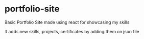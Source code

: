 # portfolio-site
Basic Portfolio Site made using react for showcasing my skills

It adds new skills, projects, certificates by adding them on json file
